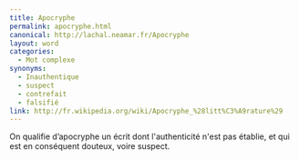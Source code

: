 ```yaml
---
title: Apocryphe
permalink: apocryphe.html
canonical: http://lachal.neamar.fr/Apocryphe
layout: word
categories:
  - Mot complexe
synonyms:
  - Inauthentique
  - suspect
  - contrefait
  - falsifié
link: http://fr.wikipedia.org/wiki/Apocryphe_%28litt%C3%A9rature%29
---
```


On qualifie d’apocryphe un écrit dont l'authenticité n'est pas établie, et qui est en conséquent douteux, voire suspect.

